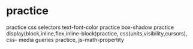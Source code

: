 # practice
practice css selectors
text-font-color practice
box-shadow practice
display(block,inline,flex,inline-block)practice,
css(units,visibility,cursors),
css- media gueries practice,
js-math-propertity
